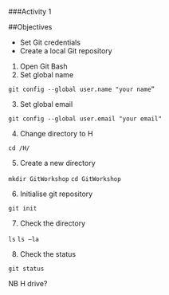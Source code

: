 ###Activity 1

##Objectives
*	Set Git credentials
*	Create a local Git repository

1.	Open Git Bash
2.	Set global name

`git config --global user.name "your name”`

3.	Set global email

`git config --global user.email "your email"`

4.	Change directory to H

`cd /H/`

5.	Create a new directory

`mkdir GitWorkshop`
`cd GitWorkshop`

6.	Initialise git repository

`git init`

7.	Check the directory

`ls`
`ls –la`

8.	Check the status

`git status`

NB H drive?
